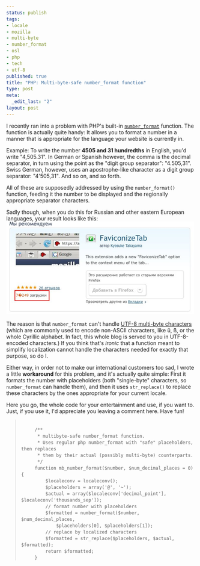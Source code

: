 ```yaml
--- 
status: publish
tags: 
- locale
- mozilla
- multi-byte
- number_format
- osl
- php
- tech
- utf-8
published: true
title: "PHP: Multi-byte-safe number_format function"
type: post
meta: 
  _edit_last: "2"
layout: post
---
```

I recently ran into a problem with PHP's built-in <code><a href="http://php.net/number_format">number_format</a></code> function. The function is actually quite handy: It allows you to format a number in a manner that is appropriate for the language your website is currently in.

Example: To write the number <strong>4505 and 31 hundredths</strong> in English, you'd write "4,505.31". In German or Spanish however, the comma is the decimal separator, in turn using the point as the "digit group separator": "4.505,31". Swiss German, however, uses an apostrophe-like character as a digit group separator: "4'505,31". And so on, and so forth.

All of these are supposedly addressed by using the <code>number_format()</code> function, feeding it the number to be displayed and the regionally appropriate separator characters.

Sadly though, when you do this for Russian and other eastern European languages, your result looks like this:<!--more-->
<img src="/media/wp/2008/05/number_format_utf8.jpg" alt="" title="number_format and utf-8" width="500" height="246" class="aligncenter size-full wp-image-1288" />

The reason is that <code>number_format</code> can't handle <a href="http://en.wikipedia.org/wiki/UTF-8">UTF-8 multi-byte characters</a> (which are commonly used to encode non-ASCII characters, like ü, ß, or the whole Cyrillic alphabet. In fact, this whole blog is served to you in UTF-8-encoded characters.) If you think that's <em>ironic</em> that a function meant to simplify localization cannot handle the characters needed for exactly that purpose, so do I.

Either way, in order not to make our international customers too sad, I wrote a little <strong>workaround</strong> for this problem, and it's actually quite simple: First it formats the number with placeholders (both "single-byte" characters, so <code>number_format</code> can handle them), and then it uses <code>str_replace()</code> to replace these characters by the ones appropriate for your current locale.

Here you go, the whole code for your entertainment and use, if you want to. Just, if you use it, I'd appreciate you leaving a comment here. Have fun!
<blockquote>
<code>
     /** 
      * multibyte-safe number_format function.
      * Uses regular php number_format with "safe" placeholders, then replaces
      * them by their actual (possibly multi-byte) counterparts.
      */
     function mb_number_format($number, $num_decimal_places = 0) {
         $localeconv = localeconv();
         $placeholders = array('@', '~');
         $actual = array($localeconv['decimal_point'], $localeconv['thousands_sep']);
         // format number with placeholders
         $formatted = number_format($number, $num_decimal_places,
             $placeholders[0], $placeholders[1]);
         // replace by localized characters
         $formatted = str_replace($placeholders, $actual, $formatted);
         return $formatted;
     }
</code>
</blockquote>
